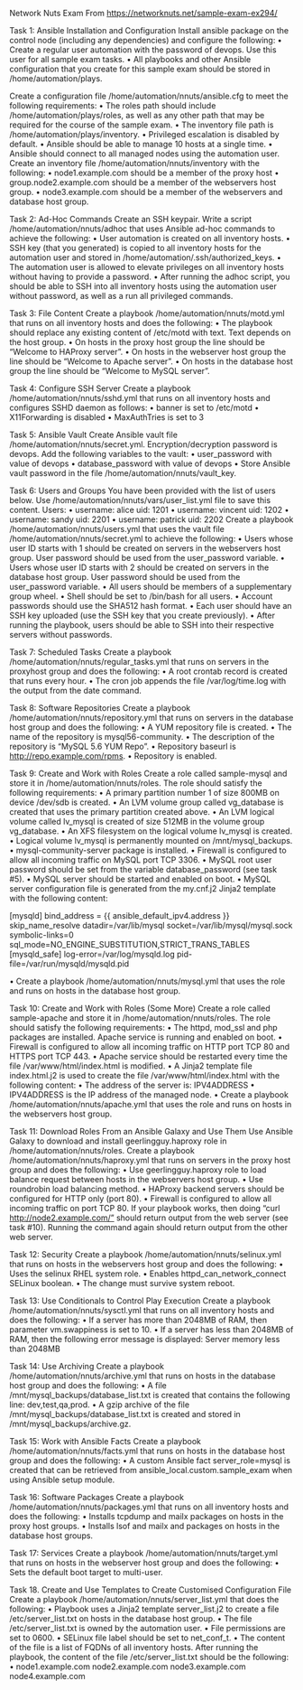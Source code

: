 Network Nuts Exam 
From <https://networknuts.net/sample-exam-ex294/> 

Task 1: Ansible Installation and Configuration
Install ansible package on the control node (including any dependencies) and configure the following:
• Create a regular user automation with the password of devops. Use this user for all sample exam tasks.
• All playbooks and other Ansible configuration that you create for this sample exam should be stored in /home/automation/plays.

Create a configuration file /home/automation/nnuts/ansible.cfg to meet the following requirements:
• The roles path should include /home/automation/plays/roles, as well as any other path that may be required for the course of the sample exam.
• The inventory file path is /home/automation/plays/inventory.
• Privileged escalation is disabled by default.
• Ansible should be able to manage 10 hosts at a single time.
• Ansible should connect to all managed nodes using the automation user.
Create an inventory file /home/automation/nnuts/inventory with the following:
• node1.example.com should be a member of the proxy host
• group.node2.example.com should be a member of the webservers host group.
• node3.example.com should be a member of the webservers and database host group.

Task 2: Ad-Hoc Commands
Create an SSH keypair. Write a script /home/automation/nnuts/adhoc that uses Ansible ad-hoc commands to achieve the following:
• User automation is created on all inventory hosts.
• SSH key (that you generated) is copied to all inventory hosts for the automation user and stored in /home/automation/.ssh/authorized_keys.
• The automation user is allowed to elevate privileges on all inventory hosts without having to provide a password.
• After running the adhoc script, you should be able to SSH into all inventory hosts using the automation user without password, as well as a run all privileged commands.

Task 3: File Content
Create a playbook /home/automation/nnuts/motd.yml that runs on all inventory hosts and does the following:
• The playbook should replace any existing content of /etc/motd with text. Text depends on the host group.
• On hosts in the proxy host group the line should be “Welcome to HAProxy server”.
• On hosts in the webserver host group the line should be “Welcome to Apache server”.
• On hosts in the database host group the line should be “Welcome to MySQL server”.

Task 4: Configure SSH Server
Create a playbook /home/automation/nnuts/sshd.yml that runs on all inventory hosts and configures SSHD daemon as follows:
• banner is set to /etc/motd
• X11Forwarding is disabled
• MaxAuthTries is set to 3

Task 5: Ansible Vault
Create Ansible vault file /home/automation/nnuts/secret.yml. Encryption/decryption password is devops.
Add the following variables to the vault:
• user_password with value of devops
• database_password with value of devops
• Store Ansible vault password in the file /home/automation/nnuts/vault_key.

Task 6: Users and Groups
You have been provided with the list of users below.
Use /home/automation/nnuts/vars/user_list.yml file to save this content.
Users:
• username: alice     uid: 1201
• username: vincent     uid: 1202
• username: sandy uid: 2201
• username: patrick uid: 2202
Create a playbook /home/automation/nnuts/users.yml that uses the vault file /home/automation/nnuts/secret.yml to achieve the following:
• Users whose user ID starts with 1 should be created on servers in the webservers host group. User password should be used from the user_password variable.
• Users whose user ID starts with 2 should be created on servers in the database host group. User password should be used from the user_password variable.
• All users should be members of a supplementary group wheel.
• Shell should be set to /bin/bash for all users.
• Account passwords should use the SHA512 hash format.
• Each user should have an SSH key uploaded (use the SSH key that you create previously).
• After running the playbook, users should be able to SSH into their respective servers without passwords.

Task 7: Scheduled Tasks
Create a playbook /home/automation/nnuts/regular_tasks.yml that runs on servers in the proxyhost group and does the following:
• A root crontab record is created that runs every hour.
• The cron job appends the file /var/log/time.log with the output from the date command.

Task 8: Software Repositories
Create a playbook /home/automation/nnuts/repository.yml that runs on servers in the database host group and does the following:
• A YUM repository file is created.
• The name of the repository is mysql56-community.
• The description of the repository is “MySQL 5.6 YUM Repo”.
• Repository baseurl is http://repo.example.com/rpms.
• Repository is enabled.

Task 9: Create and Work with Roles
Create a role called sample-mysql and store it in /home/automation/nnuts/roles. The role should satisfy the following requirements:
• A primary partition number 1 of size 800MB on device /dev/sdb is created.
• An LVM volume group called vg_database is created that uses the primary partition created above.
• An LVM logical volume called lv_mysql is created of size 512MB in the volume group vg_database.
• An XFS filesystem on the logical volume lv_mysql is created.
• Logical volume lv_mysql is permanently mounted on /mnt/mysql_backups.
• mysql-community-server package is installed.
• Firewall is configured to allow all incoming traffic on MySQL port TCP 3306.
• MySQL root user password should be set from the variable database_password (see task #5).
• MySQL server should be started and enabled on boot.
• MySQL server configuration file is generated from the my.cnf.j2 Jinja2 template with the following content:

[mysqld] bind_address = {{ ansible_default_ipv4.address }}
skip_name_resolve datadir=/var/lib/mysql
socket=/var/lib/mysql/mysql.sock  symbolic-links=0
sql_mode=NO_ENGINE_SUBSTITUTION,STRICT_TRANS_TABLES
[mysqld_safe] log-error=/var/log/mysqld.log pid-file=/var/run/mysqld/mysqld.pid

• Create a playbook /home/automation/nnuts/mysql.yml that uses the role and runs on hosts in the database host group.

Task 10: Create and Work with Roles (Some More)
Create a role called sample-apache and store it in /home/automation/nnuts/roles. The role should satisfy the following requirements:
• The httpd, mod_ssl and php packages are installed. Apache service is running and enabled on boot.
• Firewall is configured to allow all incoming traffic on HTTP port TCP 80 and HTTPS port TCP 443.
• Apache service should be restarted every time the file /var/www/html/index.html is modified.
• A Jinja2 template file index.html.j2 is used to create the file /var/www/html/index.html with the following content:
• The address of the server is: IPV4ADDRESS
• IPV4ADDRESS is the IP address of the managed node.
• Create a playbook /home/automation/nnuts/apache.yml that uses the role and runs on hosts in the webservers host group.

Task 11: Download Roles From an Ansible Galaxy and Use Them
Use Ansible Galaxy to download and install geerlingguy.haproxy role in /home/automation/nnuts/roles.
Create a playbook /home/automation/nnuts/haproxy.yml that runs on servers in the proxy host group and does the following:
• Use geerlingguy.haproxy role to load balance request between hosts in the webservers host group.
• Use roundrobin load balancing method.
• HAProxy backend servers should be configured for HTTP only (port 80).
• Firewall is configured to allow all incoming traffic on port TCP 80.
If your playbook works, then doing “curl http://node2.example.com/” should return output from the web server (see task #10). Running the command again should return output from the other web server.


Task 12: Security
Create a playbook /home/automation/nnuts/selinux.yml that runs on hosts in the webservers host group and does the following:
• Uses the selinux RHEL system role.
• Enables httpd_can_network_connect SELinux boolean.
• The change must survive system reboot.

Task 13: Use Conditionals to Control Play Execution
Create a playbook /home/automation/nnuts/sysctl.yml that runs on all inventory hosts and does the following:
• If a server has more than 2048MB of RAM, then parameter vm.swappiness is set to 10.
• If a server has less than 2048MB of RAM, then the following error message is displayed: Server memory less than 2048MB

Task 14: Use Archiving
Create a playbook /home/automation/nnuts/archive.yml that runs on hosts in the database host group and does the following:
• A file /mnt/mysql_backups/database_list.txt is created that contains the following line: dev,test,qa,prod.
• A gzip archive of the file /mnt/mysql_backups/database_list.txt is created and stored in /mnt/mysql_backups/archive.gz.

Task 15: Work with Ansible Facts
Create a playbook /home/automation/nnuts/facts.yml that runs on hosts in the database host group and does the following:
• A custom Ansible fact server_role=mysql is created that can be retrieved from ansible_local.custom.sample_exam when using Ansible setup module.

Task 16: Software Packages
Create a playbook /home/automation/nnuts/packages.yml that runs on all inventory hosts and does the following:
• Installs tcpdump and mailx packages on hosts in the proxy host groups.
• Installs lsof and mailx and packages on hosts in the database host groups.


Task 17: Services
Create a playbook /home/automation/nnuts/target.yml that runs on hosts in the webserver host group and does the following:
• Sets the default boot target to multi-user.

Task 18. Create and Use Templates to Create Customised Configuration File
Create a playbook /home/automation/nnuts/server_list.yml that does the following:
• Playbook uses a Jinja2 template server_list.j2 to create a file /etc/server_list.txt on hosts in the database host group.
• The file /etc/server_list.txt is owned by the automation user.
• File permissions are set to 0600.
• SELinux file label should be set to net_conf_t.
• The content of the file is a list of FQDNs of all inventory hosts.
After running the playbook, the content of the file /etc/server_list.txt should be the following:
• node1.example.com node2.example.com node3.example.com node4.example.com








